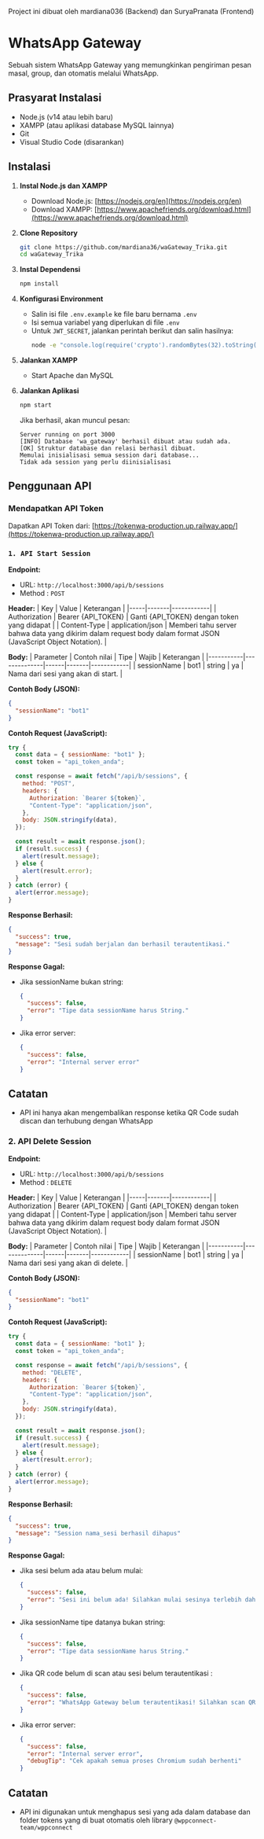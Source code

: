 Project ini dibuat oleh mardiana036 (Backend) dan SuryaPranata (Frontend)

# WhatsApp Gateway

Sebuah sistem WhatsApp Gateway yang memungkinkan pengiriman pesan masal, group, dan otomatis melalui WhatsApp.

## Prasyarat Instalasi

- Node.js (v14 atau lebih baru)
- XAMPP (atau aplikasi database MySQL lainnya)
- Git
- Visual Studio Code (disarankan)

## Instalasi

1. **Instal Node.js dan XAMPP**

   - Download Node.js: [https://nodejs.org/en](https://nodejs.org/en)
   - Download XAMPP: [https://www.apachefriends.org/download.html](https://www.apachefriends.org/download.html)

2. **Clone Repository**
   ```bash
   git clone https://github.com/mardiana36/waGateway_Trika.git
   cd waGateway_Trika
   ```
3. **Instal Dependensi**

   ```bash
   npm install
   ```

4. **Konfigurasi Environment**

   - Salin isi file `.env.example` ke file baru bernama `.env`
   - Isi semua variabel yang diperlukan di file `.env`
   - Untuk `JWT_SECRET`, jalankan perintah berikut dan salin hasilnya:
     ```bash
     node -e "console.log(require('crypto').randomBytes(32).toString('hex'))"
     ```

5. **Jalankan XAMPP**

   - Start Apache dan MySQL

6. **Jalankan Aplikasi**

   ```bash
   npm start
   ```

   Jika berhasil, akan muncul pesan:

   ```
   Server running on port 3000
   [INFO] Database 'wa_gateway' berhasil dibuat atau sudah ada.
   [OK] Struktur database dan relasi berhasil dibuat.
   Memulai inisialisasi semua session dari database...
   Tidak ada session yang perlu diinisialisasi
   ```

## Penggunaan API

### Mendapatkan API Token

Dapatkan API Token dari: [https://tokenwa-production.up.railway.app/](https://tokenwa-production.up.railway.app/)

### `1. API Start Session`

**Endpoint:**

- URL: `http://localhost:3000/api/b/sessions`
- Method : `POST`

**Header:**
| Key | Value | Keterangan |
|-----|-------|------------|
| Authorization | Bearer {API_TOKEN} | Ganti {API_TOKEN} dengan token yang didapat |
| Content-Type | application/json | Memberi tahu server bahwa data yang dikirim dalam request body dalam format JSON (JavaScript Object Notation). |

**Body:**
| Parameter | Contoh nilai | Tipe | Wajib | Keterangan |
|-----------|--------------|------|-------|------------|
| sessionName | bot1 | string | ya | Nama dari sesi yang akan di start. |

**Contoh Body (JSON):**

```json
{
  "sessionName": "bot1"
}
```

**Contoh Request (JavaScript):**

```javascript
try {
  const data = { sessionName: "bot1" };
  const token = "api_token_anda";

  const response = await fetch("/api/b/sessions", {
    method: "POST",
    headers: {
      Authorization: `Bearer ${token}`,
      "Content-Type": "application/json",
    },
    body: JSON.stringify(data),
  });

  const result = await response.json();
  if (result.success) {
    alert(result.message);
  } else {
    alert(result.error);
  }
} catch (error) {
  alert(error.message);
}
```

**Response Berhasil:**

```json
{
  "success": true,
  "message": "Sesi sudah berjalan dan berhasil terautentikasi."
}
```

**Response Gagal:**

- Jika sessionName bukan string:
  ```json
  {
    "success": false,
    "error": "Tipe data sessionName harus String."
  }
  ```
- Jika error server:
  ```json
  {
    "success": false,
    "error": "Internal server error"
  }
  ```

## Catatan

- API ini hanya akan mengembalikan response ketika QR Code sudah discan dan terhubung dengan WhatsApp

### 2. API Delete Session

**Endpoint:**

- URL: `http://localhost:3000/api/b/sessions`
- Method : `DELETE`

**Header:**
| Key | Value | Keterangan |
|-----|-------|------------|
| Authorization | Bearer {API_TOKEN} | Ganti {API_TOKEN} dengan token yang didapat |
| Content-Type | application/json | Memberi tahu server bahwa data yang dikirim dalam request body dalam format JSON (JavaScript Object Notation). |

**Body:**
| Parameter | Contoh nilai | Tipe | Wajib | Keterangan |
|-----------|--------------|------|-------|------------|
| sessionName | bot1 | string | ya | Nama dari sesi yang akan di delete. |

**Contoh Body (JSON):**

```json
{
  "sessionName": "bot1"
}
```

**Contoh Request (JavaScript):**

```javascript
try {
  const data = { sessionName: "bot1" };
  const token = "api_token_anda";

  const response = await fetch("/api/b/sessions", {
    method: "DELETE",
    headers: {
      Authorization: `Bearer ${token}`,
      "Content-Type": "application/json",
    },
    body: JSON.stringify(data),
  });

  const result = await response.json();
  if (result.success) {
    alert(result.message);
  } else {
    alert(result.error);
  }
} catch (error) {
  alert(error.message);
}
```

**Response Berhasil:**

```json
{
  "success": true,
  "message": "Session nama_sesi berhasil dihapus"
}
```

**Response Gagal:**

- Jika sesi belum ada atau belum mulai:

  ```json
  {
    "success": false,
    "error": "Sesi ini belum ada! Silahkan mulai sesinya terlebih dahulu."
  }
  ```

- Jika sessionName tipe datanya bukan string:

  ```json
  {
    "success": false,
    "error": "Tipe data sessionName harus String."
  }
  ```

- Jika QR code belum di scan atau sesi belum terautentikasi :

  ```json
  {
    "success": false,
    "error": "WhatsApp Gateway belum terautentikasi! Silahkan scan QR code terlebih dahulu."
  }
  ```

- Jika error server:
  ```json
  {
    "success": false,
    "error": "Internal server error",
    "debugTip": "Cek apakah semua proses Chromium sudah berhenti"
  }
  ```

## Catatan
- API ini digunakan untuk menghapus sesi yang ada dalam database dan folder tokens yang di buat otomatis oleh library `@wppconnect-team/wppconnect`
